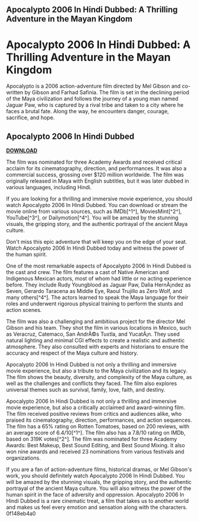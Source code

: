 ## Apocalypto 2006 In Hindi Dubbed: A Thrilling Adventure in the Mayan Kingdom

  
# Apocalypto 2006 In Hindi Dubbed: A Thrilling Adventure in the Mayan Kingdom
 
Apocalypto is a 2006 action-adventure film directed by Mel Gibson and co-written by Gibson and Farhad Safinia. The film is set in the declining period of the Maya civilization and follows the journey of a young man named Jaguar Paw, who is captured by a rival tribe and taken to a city where he faces a brutal fate. Along the way, he encounters danger, courage, sacrifice, and hope.
 
## Apocalypto 2006 In Hindi Dubbed


[**DOWNLOAD**](https://soawresotni.blogspot.com/?d=2tKnhh)

 
The film was nominated for three Academy Awards and received critical acclaim for its cinematography, direction, and performances. It was also a commercial success, grossing over $120 million worldwide. The film was originally released in Maya with English subtitles, but it was later dubbed in various languages, including Hindi.
 
If you are looking for a thrilling and immersive movie experience, you should watch Apocalypto 2006 In Hindi Dubbed. You can download or stream the movie online from various sources, such as IMDb[^1^], MoviesMint[^2^], YouTube[^3^], or Dailymotion[^4^]. You will be amazed by the stunning visuals, the gripping story, and the authentic portrayal of the ancient Maya culture.
 
Don't miss this epic adventure that will keep you on the edge of your seat. Watch Apocalypto 2006 In Hindi Dubbed today and witness the power of the human spirit.
  
One of the most remarkable aspects of Apocalypto 2006 In Hindi Dubbed is the cast and crew. The film features a cast of Native American and Indigenous Mexican actors, most of whom had little or no acting experience before. They include Rudy Youngblood as Jaguar Paw, Dalia HernÃ¡ndez as Seven, Gerardo Taracena as Middle Eye, Raoul Trujillo as Zero Wolf, and many others[^4^]. The actors learned to speak the Maya language for their roles and underwent rigorous physical training to perform the stunts and action scenes.
 
The film was also a challenging and ambitious project for the director Mel Gibson and his team. They shot the film in various locations in Mexico, such as Veracruz, Catemaco, San AndrÃ©s Tuxtla, and YucatÃ¡n. They used natural lighting and minimal CGI effects to create a realistic and authentic atmosphere. They also consulted with experts and historians to ensure the accuracy and respect of the Maya culture and history.
 
Apocalypto 2006 In Hindi Dubbed is not only a thrilling and immersive movie experience, but also a tribute to the Maya civilization and its legacy. The film shows the beauty, diversity, and complexity of the Maya culture, as well as the challenges and conflicts they faced. The film also explores universal themes such as survival, family, love, faith, and destiny.
  
Apocalypto 2006 In Hindi Dubbed is not only a thrilling and immersive movie experience, but also a critically acclaimed and award-winning film. The film received positive reviews from critics and audiences alike, who praised its cinematography, direction, performances, and action sequences. The film has a 65% rating on Rotten Tomatoes, based on 200 reviews, with an average score of 6.4/10[^1^]. The film also has a 7.8/10 rating on IMDb, based on 319K votes[^2^]. The film was nominated for three Academy Awards: Best Makeup, Best Sound Editing, and Best Sound Mixing. It also won nine awards and received 23 nominations from various festivals and organizations.
 
If you are a fan of action-adventure films, historical dramas, or Mel Gibson's work, you should definitely watch Apocalypto 2006 In Hindi Dubbed. You will be amazed by the stunning visuals, the gripping story, and the authentic portrayal of the ancient Maya culture. You will also witness the power of the human spirit in the face of adversity and oppression. Apocalypto 2006 In Hindi Dubbed is a rare cinematic treat, a film that takes us to another world and makes us feel every emotion and sensation along with the characters.
 0f148eb4a0
